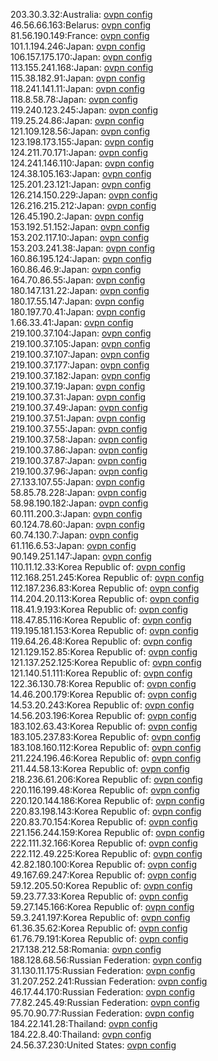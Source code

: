 203.30.3.32:Australia: [ovpn config](vpn/203_30_3_32.ovpn)  
46.56.66.163:Belarus: [ovpn config](vpn/46_56_66_163.ovpn)  
81.56.190.149:France: [ovpn config](vpn/81_56_190_149.ovpn)  
101.1.194.246:Japan: [ovpn config](vpn/101_1_194_246.ovpn)  
106.157.175.170:Japan: [ovpn config](vpn/106_157_175_170.ovpn)  
113.155.241.168:Japan: [ovpn config](vpn/113_155_241_168.ovpn)  
115.38.182.91:Japan: [ovpn config](vpn/115_38_182_91.ovpn)  
118.241.141.11:Japan: [ovpn config](vpn/118_241_141_11.ovpn)  
118.8.58.78:Japan: [ovpn config](vpn/118_8_58_78.ovpn)  
119.240.123.245:Japan: [ovpn config](vpn/119_240_123_245.ovpn)  
119.25.24.86:Japan: [ovpn config](vpn/119_25_24_86.ovpn)  
121.109.128.56:Japan: [ovpn config](vpn/121_109_128_56.ovpn)  
123.198.173.155:Japan: [ovpn config](vpn/123_198_173_155.ovpn)  
124.211.70.171:Japan: [ovpn config](vpn/124_211_70_171.ovpn)  
124.241.146.110:Japan: [ovpn config](vpn/124_241_146_110.ovpn)  
124.38.105.163:Japan: [ovpn config](vpn/124_38_105_163.ovpn)  
125.201.23.121:Japan: [ovpn config](vpn/125_201_23_121.ovpn)  
126.214.150.229:Japan: [ovpn config](vpn/126_214_150_229.ovpn)  
126.216.215.212:Japan: [ovpn config](vpn/126_216_215_212.ovpn)  
126.45.190.2:Japan: [ovpn config](vpn/126_45_190_2.ovpn)  
153.192.51.152:Japan: [ovpn config](vpn/153_192_51_152.ovpn)  
153.202.117.10:Japan: [ovpn config](vpn/153_202_117_10.ovpn)  
153.203.241.38:Japan: [ovpn config](vpn/153_203_241_38.ovpn)  
160.86.195.124:Japan: [ovpn config](vpn/160_86_195_124.ovpn)  
160.86.46.9:Japan: [ovpn config](vpn/160_86_46_9.ovpn)  
164.70.86.55:Japan: [ovpn config](vpn/164_70_86_55.ovpn)  
180.147.131.22:Japan: [ovpn config](vpn/180_147_131_22.ovpn)  
180.17.55.147:Japan: [ovpn config](vpn/180_17_55_147.ovpn)  
180.197.70.41:Japan: [ovpn config](vpn/180_197_70_41.ovpn)  
1.66.33.41:Japan: [ovpn config](vpn/1_66_33_41.ovpn)  
219.100.37.104:Japan: [ovpn config](vpn/219_100_37_104.ovpn)  
219.100.37.105:Japan: [ovpn config](vpn/219_100_37_105.ovpn)  
219.100.37.107:Japan: [ovpn config](vpn/219_100_37_107.ovpn)  
219.100.37.177:Japan: [ovpn config](vpn/219_100_37_177.ovpn)  
219.100.37.182:Japan: [ovpn config](vpn/219_100_37_182.ovpn)  
219.100.37.19:Japan: [ovpn config](vpn/219_100_37_19.ovpn)  
219.100.37.31:Japan: [ovpn config](vpn/219_100_37_31.ovpn)  
219.100.37.49:Japan: [ovpn config](vpn/219_100_37_49.ovpn)  
219.100.37.51:Japan: [ovpn config](vpn/219_100_37_51.ovpn)  
219.100.37.55:Japan: [ovpn config](vpn/219_100_37_55.ovpn)  
219.100.37.58:Japan: [ovpn config](vpn/219_100_37_58.ovpn)  
219.100.37.86:Japan: [ovpn config](vpn/219_100_37_86.ovpn)  
219.100.37.87:Japan: [ovpn config](vpn/219_100_37_87.ovpn)  
219.100.37.96:Japan: [ovpn config](vpn/219_100_37_96.ovpn)  
27.133.107.55:Japan: [ovpn config](vpn/27_133_107_55.ovpn)  
58.85.78.228:Japan: [ovpn config](vpn/58_85_78_228.ovpn)  
58.98.190.182:Japan: [ovpn config](vpn/58_98_190_182.ovpn)  
60.111.200.3:Japan: [ovpn config](vpn/60_111_200_3.ovpn)  
60.124.78.60:Japan: [ovpn config](vpn/60_124_78_60.ovpn)  
60.74.130.7:Japan: [ovpn config](vpn/60_74_130_7.ovpn)  
61.116.6.53:Japan: [ovpn config](vpn/61_116_6_53.ovpn)  
90.149.251.147:Japan: [ovpn config](vpn/90_149_251_147.ovpn)  
110.11.12.33:Korea Republic of: [ovpn config](vpn/110_11_12_33.ovpn)  
112.168.251.245:Korea Republic of: [ovpn config](vpn/112_168_251_245.ovpn)  
112.187.236.83:Korea Republic of: [ovpn config](vpn/112_187_236_83.ovpn)  
114.204.20.113:Korea Republic of: [ovpn config](vpn/114_204_20_113.ovpn)  
118.41.9.193:Korea Republic of: [ovpn config](vpn/118_41_9_193.ovpn)  
118.47.85.116:Korea Republic of: [ovpn config](vpn/118_47_85_116.ovpn)  
119.195.181.153:Korea Republic of: [ovpn config](vpn/119_195_181_153.ovpn)  
119.64.26.48:Korea Republic of: [ovpn config](vpn/119_64_26_48.ovpn)  
121.129.152.85:Korea Republic of: [ovpn config](vpn/121_129_152_85.ovpn)  
121.137.252.125:Korea Republic of: [ovpn config](vpn/121_137_252_125.ovpn)  
121.140.51.111:Korea Republic of: [ovpn config](vpn/121_140_51_111.ovpn)  
122.36.130.78:Korea Republic of: [ovpn config](vpn/122_36_130_78.ovpn)  
14.46.200.179:Korea Republic of: [ovpn config](vpn/14_46_200_179.ovpn)  
14.53.20.243:Korea Republic of: [ovpn config](vpn/14_53_20_243.ovpn)  
14.56.203.196:Korea Republic of: [ovpn config](vpn/14_56_203_196.ovpn)  
183.102.63.43:Korea Republic of: [ovpn config](vpn/183_102_63_43.ovpn)  
183.105.237.83:Korea Republic of: [ovpn config](vpn/183_105_237_83.ovpn)  
183.108.160.112:Korea Republic of: [ovpn config](vpn/183_108_160_112.ovpn)  
211.224.196.46:Korea Republic of: [ovpn config](vpn/211_224_196_46.ovpn)  
211.44.58.13:Korea Republic of: [ovpn config](vpn/211_44_58_13.ovpn)  
218.236.61.206:Korea Republic of: [ovpn config](vpn/218_236_61_206.ovpn)  
220.116.199.48:Korea Republic of: [ovpn config](vpn/220_116_199_48.ovpn)  
220.120.144.186:Korea Republic of: [ovpn config](vpn/220_120_144_186.ovpn)  
220.83.198.143:Korea Republic of: [ovpn config](vpn/220_83_198_143.ovpn)  
220.83.70.154:Korea Republic of: [ovpn config](vpn/220_83_70_154.ovpn)  
221.156.244.159:Korea Republic of: [ovpn config](vpn/221_156_244_159.ovpn)  
222.111.32.166:Korea Republic of: [ovpn config](vpn/222_111_32_166.ovpn)  
222.112.49.225:Korea Republic of: [ovpn config](vpn/222_112_49_225.ovpn)  
42.82.180.100:Korea Republic of: [ovpn config](vpn/42_82_180_100.ovpn)  
49.167.69.247:Korea Republic of: [ovpn config](vpn/49_167_69_247.ovpn)  
59.12.205.50:Korea Republic of: [ovpn config](vpn/59_12_205_50.ovpn)  
59.23.77.33:Korea Republic of: [ovpn config](vpn/59_23_77_33.ovpn)  
59.27.145.166:Korea Republic of: [ovpn config](vpn/59_27_145_166.ovpn)  
59.3.241.197:Korea Republic of: [ovpn config](vpn/59_3_241_197.ovpn)  
61.36.35.62:Korea Republic of: [ovpn config](vpn/61_36_35_62.ovpn)  
61.76.79.191:Korea Republic of: [ovpn config](vpn/61_76_79_191.ovpn)  
217.138.212.58:Romania: [ovpn config](vpn/217_138_212_58.ovpn)  
188.128.68.56:Russian Federation: [ovpn config](vpn/188_128_68_56.ovpn)  
31.130.11.175:Russian Federation: [ovpn config](vpn/31_130_11_175.ovpn)  
31.207.252.241:Russian Federation: [ovpn config](vpn/31_207_252_241.ovpn)  
46.17.44.170:Russian Federation: [ovpn config](vpn/46_17_44_170.ovpn)  
77.82.245.49:Russian Federation: [ovpn config](vpn/77_82_245_49.ovpn)  
95.70.90.77:Russian Federation: [ovpn config](vpn/95_70_90_77.ovpn)  
184.22.141.28:Thailand: [ovpn config](vpn/184_22_141_28.ovpn)  
184.22.8.40:Thailand: [ovpn config](vpn/184_22_8_40.ovpn)  
24.56.37.230:United States: [ovpn config](vpn/24_56_37_230.ovpn)  
